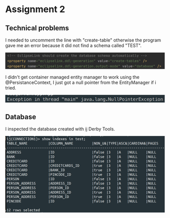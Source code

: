 # Assignment 2

## Technical problems

I needed to uncomment the line with "create-table" otherwise the program gave me an error because it did not find a schema called "TEST".

![EclipseLink](https://github.com/andreasgarvik/dat250-assignment-experiments/blob/master/images/eclipselink.png)

I didn't get container managed entity manager to work using the @PersistanceContext, I just got a null pointer from the EntityManager if i tried.

![Nullpointer](https://github.com/andreasgarvik/dat250-assignment-experiments/blob/master/images/nullpointer.png)

## Database

I inspected the database created with [ij](http://db.apache.org/derby/papers/DerbyTut/ij_intro.html) Derby Tools.

![DerbyTools](https://github.com/andreasgarvik/dat250-assignment-experiments/blob/master/images/derbytools.png)
